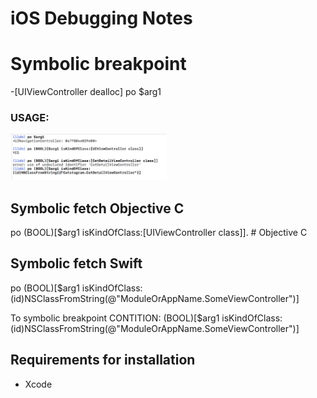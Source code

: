 # iOS Debugging Notes



# Symbolic breakpoint
-[UIViewController dealloc]
po $arg1
### USAGE: 
<img src="images/0.Args.png" width="250">





## Symbolic fetch Objective C
po (BOOL)[$arg1 isKindOfClass:[UIViewController class]]. # Objective C

## Symbolic fetch Swift
po (BOOL)[$arg1 isKindOfClass:(id)NSClassFromString(@"ModuleOrAppName.SomeViewController")]

To symbolic breakpoint CONTITION: (BOOL)[$arg1 isKindOfClass:(id)NSClassFromString(@"ModuleOrAppName.SomeViewController")]










## **Requirements for installation**
- Xcode
<br><br>
